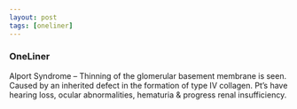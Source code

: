 ```yaml
---
layout: post
tags: [oneliner]
---
```



### OneLiner

Alport Syndrome – Thinning of the glomerular basement membrane is seen. Caused by an inherited defect in the formation of type IV collagen. Pt’s have hearing loss, ocular abnormalities, hematuria & progress renal insufficiency.
